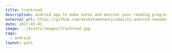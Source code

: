 ```yaml
---
title: trackread
description: android app to make notes and monitor your reading progress. free and paid version
external_url: https://github.com/akshatamohanty/udacity-android-nanodegree/tree/master/project-07-capstone-project
date: 2017-03-01
image: ../assets/images/trackread.jpg
tags:
  - android
layout: post
---
```


